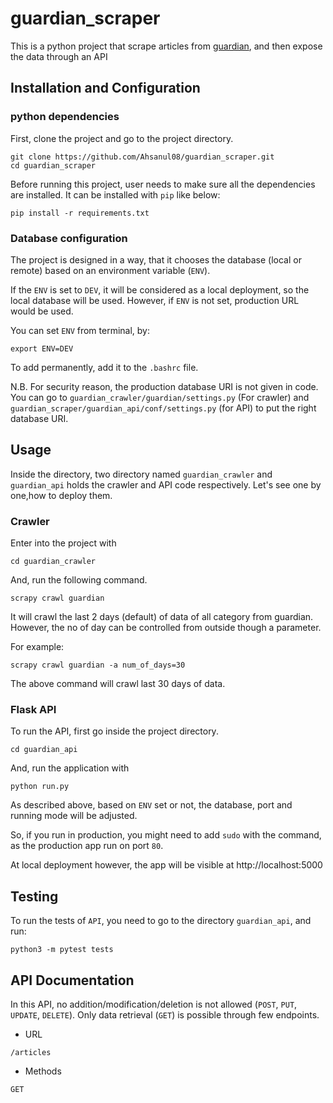 # guardian_scraper
This is a python project that scrape articles from [guardian](https://www.theguardian.com/au), and then expose the data through an API

## Installation and Configuration


### python dependencies

First, clone the project and go to the project directory. 

```
git clone https://github.com/Ahsanul08/guardian_scraper.git
cd guardian_scraper
```

Before running this project, user needs to make sure all the dependencies are installed. It can be installed with `pip` like below:

```
pip install -r requirements.txt
```

### Database configuration

The project is designed in a way, that it chooses the database (local or remote) based on an environment variable (`ENV`).

If the `ENV` is set to `DEV`, it will be considered as a local deployment, so the local database will be used. However, if `ENV` is not set, production URL would be used. 

You can set `ENV` from terminal, by:

```
export ENV=DEV
```

To add permanently, add it to the `.bashrc` file.

N.B. For security reason, the production database URI is not given in code. You can go to `guardian_crawler/guardian/settings.py` (For crawler) and `guardian_scraper/guardian_api/conf/settings.py` (for API) to put the right database URI.

## Usage

Inside the directory, two directory named `guardian_crawler` and `guardian_api` holds the crawler and API code respectively. Let's see one by one,how to deploy them.

### Crawler

Enter into the project with

```
cd guardian_crawler
```

And, run the following command. 


```
scrapy crawl guardian
```

It will crawl the last 2 days (default) of data of all category from guardian. However, the no of day can be controlled from  outside though a parameter. 


For example:

```
scrapy crawl guardian -a num_of_days=30
```

The above command will crawl last 30 days of data. 


### Flask API

To run the API, first go inside the project directory.

```
cd guardian_api
```

And, run the application with 

```
python run.py
```

As described above, based on `ENV` set or not, the database, port and running mode will be adjusted. 

So, if you run in production, you might need to add `sudo` with the command, as the production app run on port `80`.

At local deployment however, the app will be visible at http://localhost:5000


## Testing

To run the tests of `API`, you need to go to the directory `guardian_api`, and run:

```
python3 -m pytest tests
```

## API Documentation

In this API, no addition/modification/deletion is not allowed (`POST`, `PUT`, `UPDATE`, `DELETE`). Only data retrieval (`GET`) is possible through few endpoints. 

- URL

`/articles`

- Methods

`GET`
